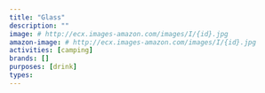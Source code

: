 ```yaml
---
title: "Glass"
description: ""
image: # http://ecx.images-amazon.com/images/I/{id}.jpg
amazon-image: # http://ecx.images-amazon.com/images/I/{id}.jpg
activities: [camping]
brands: []
purposes: [drink]
types:
---
```

